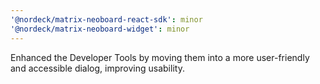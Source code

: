 ```yaml
---
'@nordeck/matrix-neoboard-react-sdk': minor
'@nordeck/matrix-neoboard-widget': minor
---
```


Enhanced the Developer Tools by moving them into a more user-friendly and accessible dialog, improving usability.

